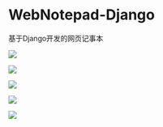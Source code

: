 # WebNotepad-Django
基于Django开发的网页记事本



![](http://cdn.hurra.ltd/img/20200809153325.png)

![](http://cdn.hurra.ltd/img/20200809153600.png)

![](http://cdn.hurra.ltd/img/20200809153721.png)

![](http://cdn.hurra.ltd/img/20200809153802.png)

![](http://cdn.hurra.ltd/img/20200809154003.png)

